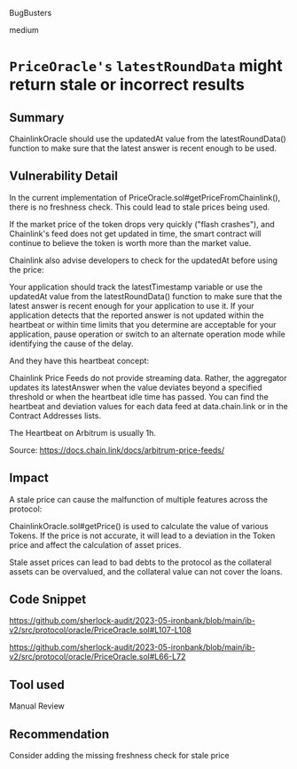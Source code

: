 BugBusters

medium

# `PriceOracle's` `latestRoundData` might return stale or incorrect results

## Summary
ChainlinkOracle should use the updatedAt value from the latestRoundData() function to make sure that the latest answer is recent enough to be used.

## Vulnerability Detail
In the current implementation of PriceOracle.sol#getPriceFromChainlink(), there is no freshness check. This could lead to stale prices being used.

If the market price of the token drops very quickly ("flash crashes"), and Chainlink's feed does not get updated in time, the smart contract will continue to believe the token is worth more than the market value.

Chainlink also advise developers to check for the updatedAt before using the price:

Your application should track the latestTimestamp variable or use the updatedAt value from the latestRoundData() function to make sure that the latest answer is recent enough for your application to use it. If your application detects that the reported answer is not updated within the heartbeat or within time limits that you determine are acceptable for your application, pause operation or switch to an alternate operation mode while identifying the cause of the delay.

And they have this heartbeat concept:

Chainlink Price Feeds do not provide streaming data. Rather, the aggregator updates its latestAnswer when the value deviates beyond a specified threshold or when the heartbeat idle time has passed. You can find the heartbeat and deviation values for each data feed at data.chain.link or in the Contract Addresses lists.

The Heartbeat on Arbitrum is usually 1h.

Source: https://docs.chain.link/docs/arbitrum-price-feeds/

## Impact

A stale price can cause the malfunction of multiple features across the protocol:

ChainlinkOracle.sol#getPrice() is used to calculate the value of various Tokens. If the price is not accurate, it will lead to a deviation in the Token price and affect the calculation of asset prices.

Stale asset prices can lead to bad debts to the protocol as the collateral assets can be overvalued, and the collateral value can not cover the loans.

## Code Snippet
https://github.com/sherlock-audit/2023-05-ironbank/blob/main/ib-v2/src/protocol/oracle/PriceOracle.sol#L107-L108

https://github.com/sherlock-audit/2023-05-ironbank/blob/main/ib-v2/src/protocol/oracle/PriceOracle.sol#L66-L72

## Tool used

Manual Review

## Recommendation
Consider adding the missing freshness check for stale price
